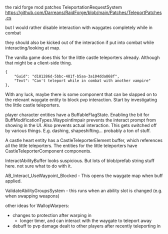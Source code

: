 the raid forge mod patches TeleportationRequestSystem
https://github.com/Darreans/RaidForge/blob/main/Patches/TeleportPatches.cs


but I would rather disable interaction with waygates completely while in combat

they should also be kicked out of the interaction if put into combat while interacting/looking at map.

The vanilla game does this for the little castle teleporters already.
Although that might be a client-side thing.

```
{
    "Guid": "d181286d-5bbc-481f-b5aa-3a104dda868f",
    "Text": "Can't teleport while in combat with another vampire"
},
```

With any luck, maybe there is some component that can be slapped on to the relevant waygate entity to block pvp interaction.
Start by investigating the little castle teleporters.


player character entities have a BuffableFlagState.
Enabling the bit for BuffModificationTypes.WaypointImpair prevents the interact prompt from showing in the UI.
Also prevents actual interaction.
This gets switched off by various things. E.g. dashing, shapeshifting... probably a ton of stuff.


A castle heart entity has a CastleTeleporterElement buffer, which references all the little teleporters.
The entities for the little teleporters have CastleTeleporterComponent components.


InteractAbilityBuffer looks suspicious. But lots of blob/prefab string stuff here. not sure what to do with it.


 AB_Interact_UseWaypoint_Blocked - This opens the waygate map when buff applied.

ValidateAbilityGroupsSystem - this runs when an ability slot is changed (e.g. when swapping weapons)



other ideas for WallopWarpers:
- changes to protection after warping in
  - longer timer, and can interact with the waygate to teleport away
- debuff to pvp damage dealt to other players after recently teleporting in